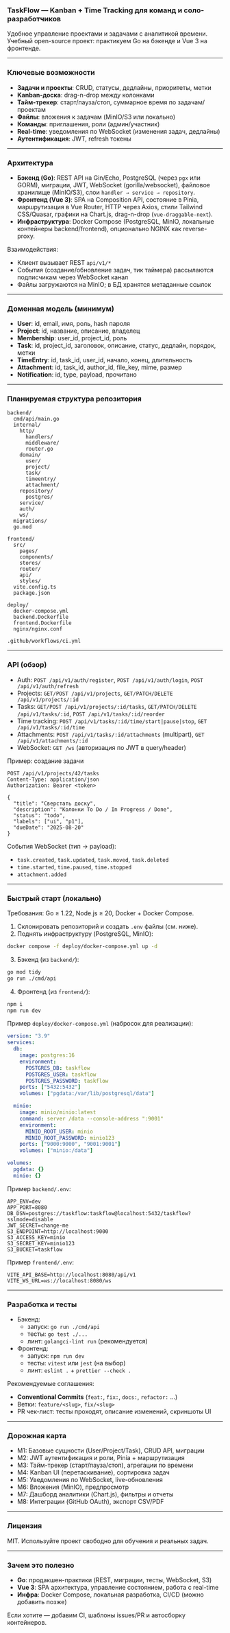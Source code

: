### TaskFlow — Kanban + Time Tracking для команд и соло-разработчиков
Удобное управление проектами и задачами с аналитикой времени. Учебный open-source проект: практикуем Go на бэкенде и Vue 3 на фронтенде.

---

### Ключевые возможности
- **Задачи и проекты**: CRUD, статусы, дедлайны, приоритеты, метки
- **Kanban-доска**: drag-n-drop между колонками
- **Тайм-трекер**: старт/пауза/стоп, суммарное время по задачам/проектам
- **Файлы**: вложения к задачам (MinIO/S3 или локально)
- **Команды**: приглашения, роли (админ/участник)
- **Real-time**: уведомления по WebSocket (изменения задач, дедлайны)
- **Аутентификация**: JWT, refresh токены

---

### Архитектура
- **Бэкенд (Go)**: REST API на Gin/Echo, PostgreSQL (через `pgx` или GORM), миграции, JWT, WebSocket (gorilla/websocket), файловое хранилище (MinIO/S3), слои `handler → service → repository`.
- **Фронтенд (Vue 3)**: SPA на Composition API, состояние в Pinia, маршрутизация в Vue Router, HTTP через Axios, стили Tailwind CSS/Quasar, графики на Chart.js, drag-n-drop (`vue-draggable-next`).
- **Инфраструктура**: Docker Compose (PostgreSQL, MinIO, локальные контейнеры backend/frontend), опционально NGINX как reverse-proxy.

Взаимодействия:
- Клиент вызывает REST `api/v1/*`
- События (создание/обновление задач, тик таймера) рассылаются подписчикам через WebSocket канал
- Файлы загружаются на MinIO; в БД хранятся метаданные ссылок

---

### Доменная модель (минимум)
- **User**: id, email, имя, роль, hash пароля
- **Project**: id, название, описание, владелец
- **Membership**: user_id, project_id, роль
- **Task**: id, project_id, заголовок, описание, статус, дедлайн, порядок, метки
- **TimeEntry**: id, task_id, user_id, начало, конец, длительность
- **Attachment**: id, task_id, author_id, file_key, mime, размер
- **Notification**: id, type, payload, прочитано

---

### Планируемая структура репозитория
```text
backend/
  cmd/api/main.go
  internal/
    http/
      handlers/
      middleware/
      router.go
    domain/
      user/
      project/
      task/
      timeentry/
      attachment/
    repository/
      postgres/
    service/
    auth/
    ws/
  migrations/
  go.mod

frontend/
  src/
    pages/
    components/
    stores/
    router/
    api/
    styles/
  vite.config.ts
  package.json

deploy/
  docker-compose.yml
  backend.Dockerfile
  frontend.Dockerfile
  nginx/nginx.conf

.github/workflows/ci.yml
```

---

### API (обзор)
- Auth: `POST /api/v1/auth/register`, `POST /api/v1/auth/login`, `POST /api/v1/auth/refresh`
- Projects: `GET/POST /api/v1/projects`, `GET/PATCH/DELETE /api/v1/projects/:id`
- Tasks: `GET/POST /api/v1/projects/:id/tasks`, `GET/PATCH/DELETE /api/v1/tasks/:id`, `POST /api/v1/tasks/:id/reorder`
- Time tracking: `POST /api/v1/tasks/:id/time/start|pause|stop`, `GET /api/v1/tasks/:id/time`
- Attachments: `POST /api/v1/tasks/:id/attachments` (multipart), `GET /api/v1/attachments/:id`
- WebSocket: `GET /ws` (авторизация по JWT в query/header)

Пример: создание задачи
```http
POST /api/v1/projects/42/tasks
Content-Type: application/json
Authorization: Bearer <token>

{
  "title": "Сверстать доску",
  "description": "Колонки To Do / In Progress / Done",
  "status": "todo",
  "labels": ["ui", "p1"],
  "dueDate": "2025-08-20"
}
```

События WebSocket (тип → payload):
- `task.created`, `task.updated`, `task.moved`, `task.deleted`
- `time.started`, `time.paused`, `time.stopped`
- `attachment.added`

---

### Быстрый старт (локально)
Требования: Go ≥ 1.22, Node.js ≥ 20, Docker + Docker Compose.

1) Склонировать репозиторий и создать `.env` файлы (см. ниже).
2) Поднять инфраструктуру (PostgreSQL, MinIO):
```bash
docker compose -f deploy/docker-compose.yml up -d
```
3) Бэкенд (из `backend/`):
```bash
go mod tidy
go run ./cmd/api
```
4) Фронтенд (из `frontend/`):
```bash
npm i
npm run dev
```

Пример `deploy/docker-compose.yml` (набросок для реализации):
```yaml
version: "3.9"
services:
  db:
    image: postgres:16
    environment:
      POSTGRES_DB: taskflow
      POSTGRES_USER: taskflow
      POSTGRES_PASSWORD: taskflow
    ports: ["5432:5432"]
    volumes: ["pgdata:/var/lib/postgresql/data"]

  minio:
    image: minio/minio:latest
    command: server /data --console-address ":9001"
    environment:
      MINIO_ROOT_USER: minio
      MINIO_ROOT_PASSWORD: minio123
    ports: ["9000:9000", "9001:9001"]
    volumes: ["minio:/data"]

volumes:
  pgdata: {}
  minio: {}
```

Пример `backend/.env`:
```env
APP_ENV=dev
APP_PORT=8080
DB_DSN=postgres://taskflow:taskflow@localhost:5432/taskflow?sslmode=disable
JWT_SECRET=change-me
S3_ENDPOINT=http://localhost:9000
S3_ACCESS_KEY=minio
S3_SECRET_KEY=minio123
S3_BUCKET=taskflow
```

Пример `frontend/.env`:
```env
VITE_API_BASE=http://localhost:8080/api/v1
VITE_WS_URL=ws://localhost:8080/ws
```

---

### Разработка и тесты
- Бэкенд:
  - запуск: `go run ./cmd/api`
  - тесты: `go test ./...`
  - линт: `golangci-lint run` (рекомендуется)
- Фронтенд:
  - запуск: `npm run dev`
  - тесты: `vitest` или `jest` (на выбор)
  - линт: `eslint .` + `prettier --check .`

Рекомендуемые соглашения:
- **Conventional Commits** (`feat:`, `fix:`, `docs:`, `refactor:` ...)
- Ветки: `feature/<slug>`, `fix/<slug>`
- PR чек-лист: тесты проходят, описание изменений, скриншоты UI

---

### Дорожная карта
- M1: Базовые сущности (User/Project/Task), CRUD API, миграции
- M2: JWT аутентификация и роли, Pinia + маршрутизация
- M3: Тайм-трекер (старт/пауза/стоп), агрегации по времени
- M4: Kanban UI (перетаскивание), сортировка задач
- M5: Уведомления по WebSocket, live-обновления
- M6: Вложения (MinIO), предпросмотр
- M7: Дашборд аналитики (Chart.js), фильтры и отчеты
- M8: Интеграции (GitHub OAuth), экспорт CSV/PDF

---

### Лицензия
MIT. Используйте проект свободно для обучения и реальных задач.

---

### Зачем это полезно
- **Go**: продакшен-практики (REST, миграции, тесты, WebSocket, S3)
- **Vue 3**: SPA архитектура, управление состоянием, работа с real-time
- **Инфра**: Docker Compose, локальная разработка, CI/CD (можно добавить позже)

Если хотите — добавим CI, шаблоны issues/PR и автосборку контейнеров.
